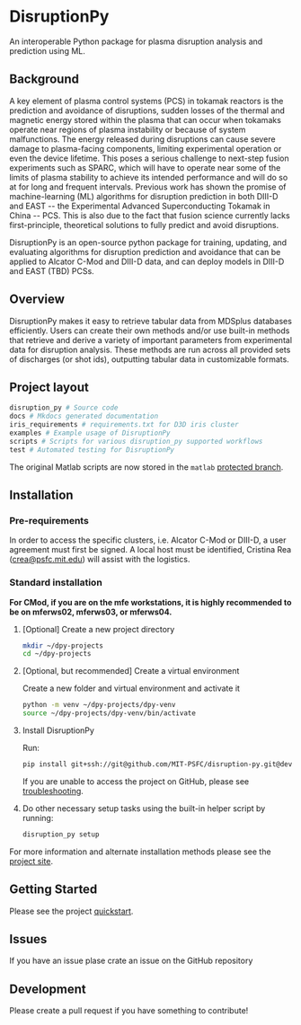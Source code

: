 # DisruptionPy
An interoperable Python package for plasma disruption analysis and prediction using ML. 

## Background
A key element of plasma control systems (PCS) in tokamak reactors is the prediction and avoidance of disruptions, sudden losses of the thermal and magnetic energy stored within the plasma that can occur when tokamaks operate near regions of plasma instability or because of system malfunctions. The energy released during  disruptions can cause severe damage to plasma-facing components, limiting experimental operation or even the device lifetime. This poses a serious challenge to next-step fusion experiments such as SPARC, which will have to operate near some of the limits of plasma stability to achieve its intended performance and will do so at for long and frequent intervals. Previous work has shown the promise of machine-learning (ML) algorithms for disruption prediction in both DIII-D and EAST -- the Experimental Advanced Superconducting Tokamak in China -- PCS. This is also due to the fact that fusion science currently lacks first-principle, theoretical solutions to fully predict and avoid disruptions. 

DisruptionPy is an open-source python package for training, updating, and evaluating algorithms for disruption prediction and avoidance that can be applied to Alcator C-Mod and DIII-D data, and can deploy models in DIII-D and EAST (TBD) PCSs.

## Overview
DisruptionPy makes it easy to retrieve tabular data from MDSplus databases efficiently. Users can create their own methods and/or use built-in methods that retrieve and derive a variety of important parameters from experimental data for disruption analysis. These methods are run across all provided sets of discharges (or shot ids), outputting tabular data in customizable formats.

## Project layout
```python
disruption_py # Source code
docs # Mkdocs generated documentation
iris_requirements # requirements.txt for D3D iris cluster
examples # Example usage of DisruptionPy
scripts # Scripts for various disruption_py supported workflows
test # Automated testing for DisruptionPy
```

The original Matlab scripts are now stored in the `matlab` [protected branch](https://github.com/MIT-PSFC/disruption-py/tree/matlab).

## Installation

### Pre-requirements
In order to access the specific clusters, i.e. Alcator C-Mod or DIII-D, a user agreement must first be signed. A local host must be identified, Cristina Rea (<crea@psfc.mit.edu>) will assist with the logistics.

### Standard installation 

**For CMod, if you are on the mfe workstations, it is highly recommended to be on mferws02, mferws03, or mferws04.**

1. [Optional] Create a new project directory
	```bash
	mkdir ~/dpy-projects
	cd ~/dpy-projects
	```

2. [Optional, but recommended] Create a virtual environment

	Create a new folder and virtual environment and activate it
	```bash
	python -m venv ~/dpy-projects/dpy-venv
	source ~/dpy-projects/dpy-venv/bin/activate
	```

3. Install DisruptionPy

	Run:
	```bash
	pip install git+ssh://git@github.com/MIT-PSFC/disruption-py.git@develop#egg=disruption_py
	```
	If you are unable to access the project on GitHub, please see [troubleshooting](https://mit-psfc.github.io/disruption-py/installation/#troubleshooting).

4. Do other necessary setup tasks using the built-in helper script by running:
	```bash
	disruption_py setup
	```

For more information and alternate installation methods please see the [project site](https://mit-psfc.github.io/disruption-py/installation/).

## Getting Started
Please see the project [quickstart](https://mit-psfc.github.io/disruption-py/quickstart/usage_quickstart/).

## Issues
If you have an issue plase crate an issue on the GitHub repository

## Development
Please create a pull request if you have something to contribute!